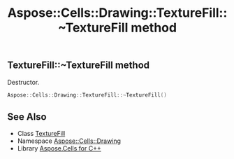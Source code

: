 ﻿---
title: Aspose::Cells::Drawing::TextureFill::~TextureFill method
linktitle: ~TextureFill
second_title: Aspose.Cells for C++ API Reference
description: 'Aspose::Cells::Drawing::TextureFill::~TextureFill method. Destructor in C++.'
type: docs
weight: 200
url: /cpp/aspose.cells.drawing/texturefill/~texturefill/
---
## TextureFill::~TextureFill method


Destructor.

```cpp
Aspose::Cells::Drawing::TextureFill::~TextureFill()
```

## See Also

* Class [TextureFill](../)
* Namespace [Aspose::Cells::Drawing](../../)
* Library [Aspose.Cells for C++](../../../)
